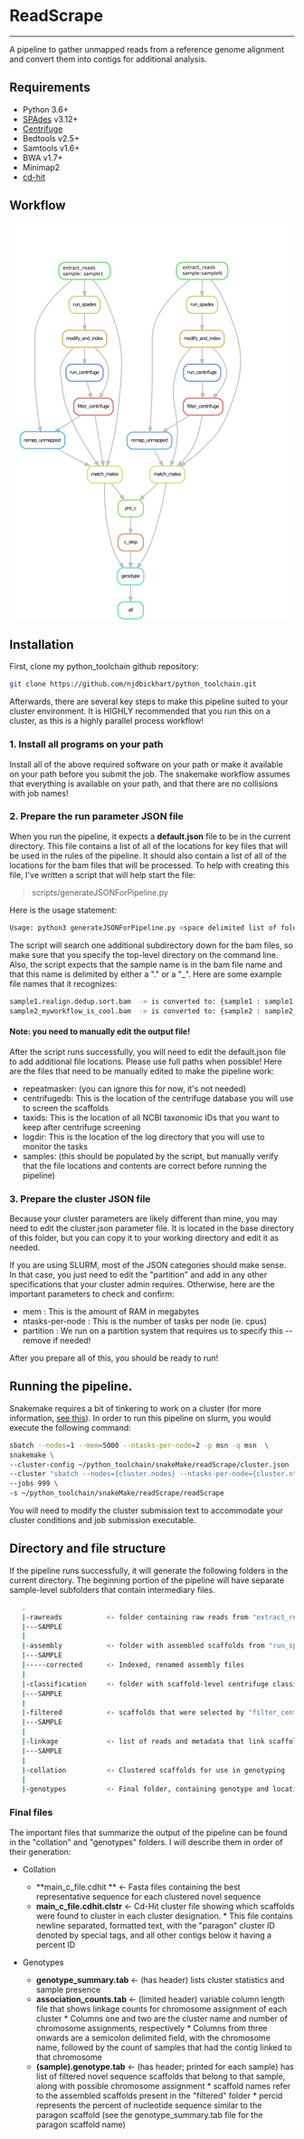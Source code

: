 # ReadScrape
---
A pipeline to gather unmapped reads from a reference genome alignment and convert them into contigs for additional analysis.

## Requirements

* Python 3.6+
* [SPAdes](http://cab.spbu.ru/software/spades/) v3.12+
* [Centrifuge](https://ccb.jhu.edu/software/centrifuge/manual.shtml)
* Bedtools v2.5+
* Samtools v1.6+
* BWA v1.7+
* Minimap2
* [cd-hit](http://weizhongli-lab.org/cd-hit/)

## Workflow

![workflow](https://github.com/njdbickhart/python_toolchain/blob/master/snakeMake/readScrape/readscape_schema.png?raw=true)

## Installation

First, clone my python_toolchain github repository:

```bash
git clone https://github.com/njdbickhart/python_toolchain.git
```

Afterwards, there are several key steps to make this pipeline suited to your cluster environment. It is HIGHLY recommended that you run this on a cluster, as this is a highly parallel process workflow!

### 1. Install all programs on your path

Install all of the above required software on your path or make it available on your path before you submit the job. The snakemake workflow assumes that everything is available on your path, and that there are no collisions with job names!

### 2. Prepare the run parameter JSON file

When you run the pipeline, it expects a **default.json** file to be in the current directory. This file contains a list of all of the locations for key files that will be used in the rules of the pipeline. It should also contain a list of all of the locations for the bam files that will be processed. To help with creating this file, I've written a script that will help start the file:

> scripts/generateJSONForPipeline.py

Here is the usage statement:

```bash
Usage: python3 generateJSONForPipeline.py <space delimited list of folders that contain bams>
```

The script will search one additional subdirectory down for the bam files, so make sure that you specify the top-level directory on the command line. Also, the script expects that the sample name is in the bam file name and that this name is delimited by either a "." or a "_". Here are some example file names that it recognizes:

```bash
sample1.realign.dedup.sort.bam  -> is converted to: {sample1 : sample1.realign.dedup.sort.bam}
sample2_myworkflow_is_cool.bam  -> is converted to: {sample2 : sample2_myworkflow_is_cool.bam}
```

#### Note: you need to manually edit the output file!

After the script runs successfully, you will need to edit the default.json file to add additional file locations. Please use full paths when possible! Here are the files that need to be manually edited to make the pipeline work:

* repeatmasker:  (you can ignore this for now, it's not needed)
* centrifugedb: This is the location of the centrifuge database you will use to screen the scaffolds
* taxids: This is the location of all NCBI taxonomic IDs that you want to keep after centrifuge screening
* logdir: This is the location of the log directory that you will use to monitor the tasks
* samples: (this should be populated by the script, but manually verify that the file locations and contents are correct before running the pipeline)

### 3. Prepare the cluster JSON file

Because your cluster parameters are likely different than mine, you may need to edit the cluster.json parameter file. It is located in the base directory of this folder, but you can copy it to your working directory and edit it as needed.

If you are using SLURM, most of the JSON categories should make sense. In that case,  you just need to edit the "partition" and add in any other specifications that your cluster admin requires. Otherwise, here are the important parameters to check and confirm:

* mem : This is the amount of RAM in megabytes
* ntasks-per-node : This is the number of tasks per node (ie. cpus)
* partition : We run on a partition system that requires us to specify this -- remove if needed!

After you prepare all of this, you should be ready to run!

## Running the pipeline.

Snakemake requires a bit of tinkering to work on a cluster (for more information, [see this](https://snakemake.readthedocs.io/en/v5.1.4/executable.html#cluster-execution)). In order to run this pipeline on slurm, you would execute the following command:

```bash
sbatch --nodes=1 --mem=5000 --ntasks-per-node=2 -p msn -q msn  \			# submit as a normal batch job
snakemake \																	# The snakemake executable
--cluster-config ~/python_toolchain/snakeMake/readScrape/cluster.json   \ 	# Your cluster configuration file
--cluster "sbatch --nodes={cluster.nodes} --ntasks-per-node={cluster.ntasks-per-node} --mem={cluster.mem} --partition={cluster.partition} -q msn -o {cluster.stdout}"    \				# Cluster command for each job. The suffices correspond to the cluster.json file
--jobs 999 \																# max number of jobs that the cluster can maintain per user
-s ~/python_toolchain/snakeMake/readScrape/readScrape						# The snakemake file
```

You will need to modify the cluster submission text to accommodate your cluster conditions and job submission executable.

## Directory and file structure

If the pipeline runs successfully, it will generate the following folders in the current directory. The beginning portion of the pipeline will have separate sample-level subfolders that contain intermediary files.

```bash
   .
   |-rawreads			<- folder containing raw reads from "extract_reads"
   |---SAMPLE
   |
   |-assembly			<- folder with assembled scaffolds from "run_spades"
   |---SAMPLE
   |-----corrected		<- Indexed, renamed assembly files
   |
   |-classification		<- folder with scaffold-level centrifuge classification data
   |---SAMPLE
   |
   |-filtered			<- scaffolds that were selected by "filter_centrifuge"
   |---SAMPLE
   |
   |-linkage			<- list of reads and metadata that link scaffolds to chromosomes
   |---SAMPLE
   |
   |-collation			<- Clustered scaffolds for use in genotyping
   |
   |-genotypes			<- Final folder, containing genotype and location information on each scaffold
```

### Final files

The important files that summarize the output of the pipeline can be found in the "collation" and "genotypes" folders. I will describe them in order of their generation:

* Collation
	* **main_c_file.cdhit	**	<-	Fasta files containing the best representative sequence for each clustered novel sequence
	* **main_c_file.cdhit.clstr** <- Cd-Hit cluster file showing which scaffolds were found to cluster in each cluster designation.
    		* This file contains newline separated, formatted text, with the "paragon" cluster ID denoted by special tags, and all other contigs below it having a percent ID

* Genotypes
	* **genotype_summary.tab**	<- (has header) lists cluster statistics and sample presence
	* **association_counts.tab** <- (limited header) variable column length file that shows linkage counts for chromosome assignment of each cluster
    		* Columns one and two are the cluster name and number of chromosome assignments, respectively
    		* Columns from three onwards are a semicolon delimited field, with the chromosome name, followed by the count of samples that had the contig linked to that chromosome
	* **(sample).genotype.tab** <- (has header; printed for each sample) has list of filtered novel sequence scaffolds that belong to that sample, along with possible chromosome assignment
    		* scaffold names refer to the assembled scaffolds present in the "filtered" folder
    		* percid represents the percent of nucleotide sequence similar to the paragon scaffold (see the genotype_summary.tab file for the paragon scaffold name)
